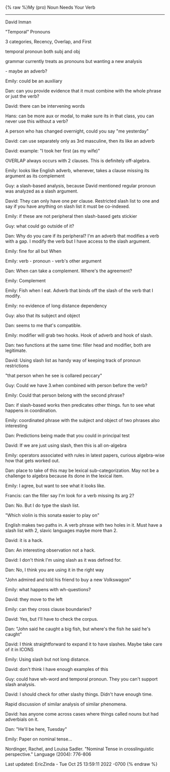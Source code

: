 {% raw %}My (pro) Noun Needs Your Verb

* * *

David Inman

"Temporal" Pronouns

3 categories, Recency, Overlap, and First

temporal pronoun both subj and obj

grammar currently treats as pronouns but wanting a new analysis

\- maybe an adverb?

Emily: could be an auxiliary

Dan: can you provide evidence that it must combine with the whole phrase
or just the verb?

David: there can be intervening words

Hans: can be more aux or modal, to make sure its in that class, you can
never use this without a verb?

A person who has changed overnight, could you say "me yesterday"

David: can use separately only as 3rd masculine, then its like an adverb

David: example: "I took her first (as my wife)"

OVERLAP always occurs with 2 clauses. This is definitely off-algebra.

Emily: looks like English adverb, whenever, takes a clause missing its
argument as its complement

Guy: a slash-based analysis, because David mentioned regular pronoun was
analyzed as a slash argument.

David: They can only have one per clause. Restricted slash list to one
and say if you have anything on slash list it must be co-indexed.

Emily: if these are not peripheral then slash-based gets stickier

Guy: what could go outside of it?

Dan: Why do you care if its peripheral? I'm an adverb that modifies a
verb with a gap. I modify the verb but I have access to the slash
argument.

Emily: fine for all but When

Emily: verb - pronoun - verb's other argument

Dan: When can take a complement. Where's the agreement?

Emily: Complement

Emily: Fish when I eat. Adverb that binds off the slash of the verb that
I modify.

Emily: no evidence of long distance dependency

Guy: also that its subject and object

Dan: seems to me that's compatible.

Emily: modifier will grab two hooks. Hook of adverb and hook of slash.

Dan: two functions at the same time: filler head and modifier, both are
legitimate.

David: Using slash list as handy way of keeping track of pronoun
restrictions

"that person when he see is collared peccary"

Guy: Could we have 3.when combined with person before the verb?

Emily: Could that person belong with the second phrase?

Dan: if slash-based works then predicates other things. fun to see what
happens in coordination.

Emily: coordinated phrase with the subject and object of two phrases
also interesting

Dan: Predictions being made that you could in principal test

David: If we are just using slash, then this is all on-algebra

Emily: operators associated with rules in latest papers, curious
algebra-wise how that gets worked out.

Dan: place to take of this may be lexical sub-categorization. May not be
a challenge to algebra because its done in the lexical item.

Emily: I agree, but want to see what it looks like.

Francis: can the filler say I'm look for a verb missing its arg 2?

Dan: No. But I do type the slash list.

"Which violin is this sonata easier to play on"

English makes two paths in. A verb phrase with two holes in it. Must
have a slash list with 2, slavic languages maybe more than 2.

David: it is a hack.

Dan: An interesting observation not a hack.

David: I don't think I'm using slash as it was defined for.

Dan: No, I think you are using it in the right way

"John admired and told his friend to buy a new Volkswagon"

Emily: what happens with wh-questions?

David: they move to the left

Emily: can they cross clause boundaries?

David: Yes, but I'll have to check the corpus.

Dan: "John said he caught a big fish, but where's the fish he said he's
caught"

David: I think straightforward to expand it to have slashes. Maybe take
care of it in ICONS

Emily: Using slash but not long distance.

David: don't think I have enough examples of this

Guy: could have wh-word and temporal pronoun. They you can't support
slash analysis.

David: I should check for other slashy things. Didn't have enough time.

Rapid discussion of similar analysis of similar phenomena.

David: has anyone come across cases where things called nouns but had
adverbials on it.

Dan: "He'll be here, Tuesday"

Emily: Paper on nominal tense...

Nordinger, Rachel, and Louisa Sadler. "Nominal Tense in crosslinguistic
perspective." Language (2004): 776-806

Last updated: EricZinda - Tue Oct 25 13:59:11 2022 -0700
{% endraw %}